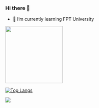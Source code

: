 ### Hi there 👋

<!--
**danghieuthang/danghieuthang** is a ✨ _special_ ✨ repository because its `README.md` (this file) appears on your GitHub profile.

Here are some ideas to get you started:

- 🔭 I’m currently working on ...
- 🌱 I’m currently learning ...
- 👯 I’m looking to collaborate on ...
- 🤔 I’m looking for help with ...
- 💬 Ask me about ...
- 📫 How to reach me: ...
- 😄 Pronouns: ...
- ⚡ Fun fact: ...
-->
- 🌱 I’m currently learning FPT University
<img height="180em" src="https://github-readme-stats.vercel.app/api?username=danghieuthang&show_icons=true&hide_border=false&&count_private=true&include_all_commits=true&theme=tokyonight" />

[![Top Langs](https://github-readme-stats.vercel.app/api/top-langs/?username=danghieuthang&hide=css,typescript&langs_count=8&include_all_commits=true&layout=compact)](https://github.com/anuraghazra/github-readme-stats)

![](https://komarev.com/ghpvc/?username=danghieuthang&style=flat-square)
